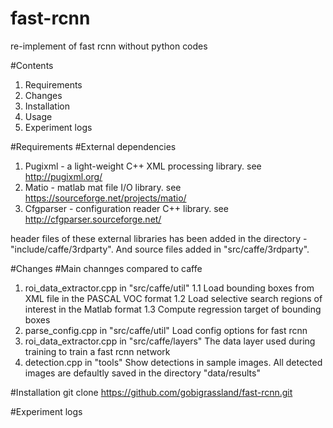# fast-rcnn
re-implement of fast rcnn without python codes

#Contents
1. Requirements
2. Changes
3. Installation
4. Usage
5. Experiment logs

#Requirements
#External dependencies
1. Pugixml - a light-weight C++ XML processing library. see http://pugixml.org/
2. Matio - matlab mat file I/O library. see https://sourceforge.net/projects/matio/
3. Cfgparser - configuration reader C++ library. see http://cfgparser.sourceforge.net/

header files of these external libraries has been added in the directory - "include/caffe/3rdparty". And source files added
in "src/caffe/3rdparty".

#Changes
#Main channges compared to caffe

1. roi_data_extractor.cpp in "src/caffe/util"
   1.1 Load bounding boxes from XML file in the PASCAL VOC format
   1.2 Load selective search regions of interest in the Matlab format
   1.3 Compute regression target of bounding boxes
2. parse_config.cpp in "src/caffe/util"
   Load config options for fast rcnn  
3. roi_data_extractor.cpp in "src/caffe/layers"
   The data layer used during training to train a fast rcnn network
4. detection.cpp in "tools"
   Show detections in sample images. All detected images are defaultly saved in the directory "data/results"

#Installation
  git clone https://github.com/gobigrassland/fast-rcnn.git


#Experiment logs

